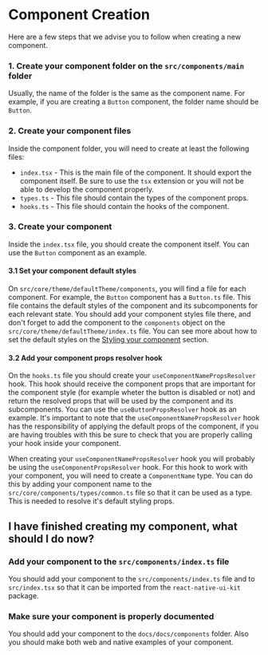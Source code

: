 # Component Creation

Here are a few steps that we advise you to follow when creating a new component.

### 1. Create your component folder on the `src/components/main` folder
Usually, the name of the folder is the same as the component name. For example, if you are creating a `Button` component, the folder name should be `Button`.

### 2. Create your component files
Inside the component folder, you will need to create at least the following files:
- `index.tsx` - This is the main file of the component. It should export the component itself. Be sure to use the `tsx` extension or you will not be able to develop the component properly.
- `types.ts` - This file should contain the types of the component props.
- `hooks.ts` - This file should contain the hooks of the component.

### 3. Create your component
Inside the `index.tsx` file, you should create the component itself. You can use the `Button` component as an example.

#### 3.1 Set your component default styles
On `src/core/theme/defaultTheme/components`, you will find a file for each component. For example, the `Button` component has a `Button.ts` file. This file contains the default styles of the component and its subcomponents for each relevant state. You should add your component styles file there, and don't forget to add the component to the `components` object on the `src/core/theme/defaultTheme/index.ts` file. You can see more about how to set the default styles on the [Styling your component](/docs/contributing/StylingYourComponent) section.

#### 3.2 Add your component props resolver hook
On the `hooks.ts` file you should create your `useComponentNamePropsResolver` hook. This hook should receive the component props that are important for the component style (for example wheter the button is disabled or not) and return the resolved props that will be used by the component and its subcomponents. You can use the `useButtonPropsResolver` hook as an example. It's important to note that the `useComponentNamePropsResolver` hook has the responsibility of applying the default props of the component, if you are having troubles with this be sure to check that you are properly calling your hook inside your component.

When creating your `useComponentNamePropsResolver` hook you will probably be using the `useComponentPropsResolver` hook. For this hook to work with your component, you will need to create a `ComponentName` type. You can do this by adding your component name to the `src/core/components/types/common.ts` file so that it can be used as a type. This is needed to resolve it's default styling props.

## I have finished creating my component, what should I do now?

###  Add your component to the `src/components/index.ts` file
You should add your component to the `src/components/index.ts` file and to `src/index.tsx` so that it can be imported from the `react-native-ui-kit` package.

### Make sure your component is properly documented
You should add your component to the `docs/docs/components` folder.
Also you should make both web and native examples of your component. 